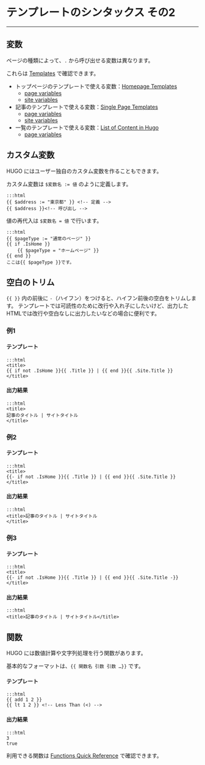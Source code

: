 # テンプレートのシンタックス その2

---

## 変数

ページの種類によって、`.` から呼び出せる変数は異なります。

これらは [Templates](https://gohugo.io/templates/) で確認できます。

- トップページのテンプレートで使える変数：[Homepage Templates](https://gohugo.io/templates/homepage/)
    - [page variables](https://gohugo.io/variables/page/)
    - [site variables](https://gohugo.io/variables/site/)
- 記事のテンプレートで使える変数：[Single Page Templates](https://gohugo.io/templates/single-page-templates/)
    - [page variables](https://gohugo.io/variables/page/)
    - [site variables](https://gohugo.io/variables/site/)
- 一覧のテンプレートで使える変数：[List of Content in Hugo](https://gohugo.io/templates/lists/)
    - [page variables](https://gohugo.io/variables/page/)

## カスタム変数
HUGO にはユーザー独自のカスタム変数を作ることもできます。

カスタム変数は `$変数名 := 値` のように定義します。

    :::html
    {{ $address := "東京都" }} <!-- 定義 -->
    {{ $address }}<!-- 呼び出し -->

値の再代入は `$変数名 = 値` で行います。

    :::html
    {{ $pageType := "通常のページ" }}
    {{ if .IsHome }}
        {{ $pageType = "ホームページ" }}
    {{ end }}
    ここは{{ $pageType }}です。

## 空白のトリム
`{{ }}` 内の前後に `-`（ハイフン）をつけると、ハイフン前後の空白をトリムします。
テンプレートでは可読性のために改行や入れ子にしたいけど、出力したHTMLでは改行や空白なしに出力したいなどの場合に便利です。

### 例1

#### テンプレート

    :::html
    <title>
    {{ if not .IsHome }}{{ .Title }} | {{ end }}{{ .Site.Title }}
    </title>

#### 出力結果

    :::html
    <title>
    記事のタイトル | サイトタイトル
    </title>

### 例2

#### テンプレート

    :::html
    <title>
    {{- if not .IsHome }}{{ .Title }} | {{ end }}{{ .Site.Title }}
    </title>

#### 出力結果

    :::html
    <title>記事のタイトル | サイトタイトル
    </title>

### 例3

#### テンプレート

    :::html
    <title>
    {{- if not .IsHome }}{{ .Title }} | {{ end }}{{ .Site.Title -}}
    </title>

#### 出力結果

    :::html
    <title>記事のタイトル | サイトタイトル</title>

## 関数

HUGO には数値計算や文字列処理を行う関数があります。

基本的なフォーマットは、`{{ 関数名 引数 引数 …}}` です。

#### テンプレート

    :::html
    {{ add 1 2 }}
    {{ lt 1 2 }} <!-- Less Than (<) -->

#### 出力結果

    :::html
    3
    true

利用できる関数は [Functions Quick Reference](https://gohugo.io/functions/) で確認できます。
